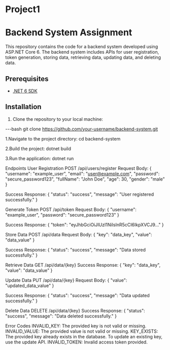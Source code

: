 # Project1


# Backend System Assignment

This repository contains the code for a backend system developed using ASP.NET Core 6. The backend system includes APIs for user registration, token generation, storing data, retrieving data, updating data, and deleting data.

## Prerequisites

- [.NET 6 SDK](https://dotnet.microsoft.com/download/dotnet/6.0)

## Installation

1. Clone the repository to your local machine:

---bash
git clone https://github.com/your-username/backend-system.git


1.Navigate to the project directory:
cd backend-system

2.Build the project:
dotnet build

3.Run the application:
dotnet run

Endpoints
User Registration
POST /api/users/register
Request Body:
{
  "username": "example_user",
  "email": "user@example.com",
  "password": "secure_password123",
  "fullName": "John Doe",
  "age": 30,
  "gender": "male"
}

Success Response:
{
  "status": "success",
  "message": "User registered successfully."
}


Generate Token
POST /api/token
Request Body:
{
  "username": "example_user",
  "password": "secure_password123"
}

Success Response:
{
  "token": "eyJhbGciOiJIUzI1NiIsInR5cCI6IkpXVCJ9..."
}


Store Data
POST /api/data
Request Body:
{
  "key": "data_key",
  "value": "data_value"
}

Success Response:
{
  "status": "success",
  "message": "Data stored successfully."
}


Retrieve Data
GET /api/data/{key}
Success Response:
{
  "key": "data_key",
  "value": "data_value"
}


Update Data
PUT /api/data/{key}
Request Body:
{
  "value": "updated_data_value"
}

Success Response:
{
  "status": "success",
  "message": "Data updated successfully."
}

Delete Data
DELETE /api/data/{key}
Success Response:
{
  "status": "success",
  "message": "Data deleted successfully."
}


Error Codes
INVALID_KEY: The provided key is not valid or missing.
INVALID_VALUE: The provided value is not valid or missing.
KEY_EXISTS: The provided key already exists in the database. To update an existing key, use the update API.
INVALID_TOKEN: Invalid access token provided.
